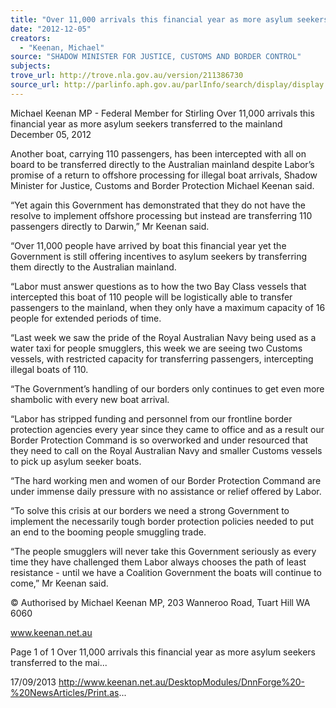```yaml
---
title: "Over 11,000 arrivals this financial year as more asylum seekers transferred to the mainland"
date: "2012-12-05"
creators:
  - "Keenan, Michael"
source: "SHADOW MINISTER FOR JUSTICE, CUSTOMS AND BORDER CONTROL"
subjects:
trove_url: http://trove.nla.gov.au/version/211386730
source_url: http://parlinfo.aph.gov.au/parlInfo/search/display/display.w3p;query=Id%3A%22media/pressrel/2731228%22
---
```


 Michael Keenan MP - Federal Member for  Stirling Over 11,000 arrivals this financial year as  more asylum seekers transferred to the  mainland December 05, 2012

 Another boat, carrying 110 passengers, has been intercepted with all on board to be transferred directly to the Australian  mainland despite Labor’s promise of a return to offshore processing for illegal boat arrivals, Shadow Minister for Justice,  Customs and Border Protection Michael Keenan said.

 “Yet again this Government has demonstrated that they do not have the resolve to implement offshore processing but  instead are transferring 110 passengers directly to Darwin,” Mr Keenan said.

 “Over 11,000 people have arrived by boat this financial year yet the Government is still offering incentives to asylum  seekers by transferring them directly to the Australian mainland.

 “Labor must answer questions as to how the two Bay Class vessels that intercepted this boat of 110 people will be  logistically able to transfer passengers to the mainland, when they only have a maximum capacity of 16 people for  extended periods of time.

 “Last week we saw the pride of the Royal Australian Navy being used as a water taxi for people smugglers, this week we  are seeing two Customs vessels, with restricted capacity for transferring passengers, intercepting illegal boats of 110.

 “The Government’s handling of our borders only continues to get even more shambolic with every new boat arrival.

 “Labor has stripped funding and personnel from our frontline border protection agencies every year since they came to  office and as a result our Border Protection Command is so overworked and under resourced that they need to call on the  Royal Australian Navy and smaller Customs vessels to pick up asylum seeker boats.

 “The hard working men and women of our Border Protection Command are under immense daily pressure with no  assistance or relief offered by Labor.

 “To solve this crisis at our borders we need a strong Government to implement the necessarily tough border protection  policies needed to put an end to the booming people smuggling trade.

 “The people smugglers will never take this Government seriously as every time they have challenged them Labor always  chooses the path of least resistance - until we have a Coalition Government the boats will continue to come,” Mr Keenan  said.

 © Authorised by Michael Keenan MP, 203 Wanneroo Road, Tuart Hill WA 6060

 www.keenan.net.au

 Page 1 of 1 Over 11,000 arrivals this financial year as more asylum seekers transferred to the mai...

 17/09/2013 http://www.keenan.net.au/DesktopModules/DnnForge%20-%20NewsArticles/Print.as...

